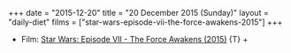 +++
date = "2015-12-20"
title = "20 December 2015 (Sunday)"
layout = "daily-diet"
films = ["star-wars-episode-vii-the-force-awakens-2015"]
+++

<ul>
<li class="entry Film">Film: <a href="/films/star-wars-episode-vii-the-force-awakens-2015">Star Wars: Episode VII - The Force Awakens (2015)</a> {T} +</li>
</ul>